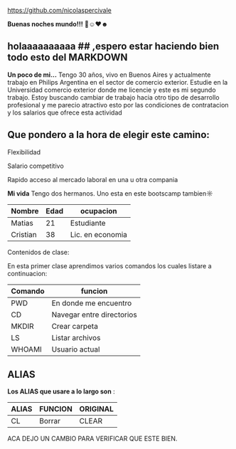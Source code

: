 https://github.com/nicolaspercivale


**Buenas noches mundo!!!** 👋☺♥☻
## holaaaaaaaaaa ## ,espero estar haciendo bien todo esto del MARKDOWN

**Un poco de mi...**
Tengo 30 años, vivo en Buenos Aires y actualmente trabajo en Philips Argentina en el sector de comercio exterior. Estudie en la Universidad comercio exterior donde me licencie y este es mi segundo trabajo. Estoy buscando cambiar de trabajo hacia otro tipo de desarrollo profesional y me parecio atractivo esto por las condiciones de contratacion y los salarios que ofrece esta actividad

## Que pondero a la hora de elegir este camino: ##

Flexibilidad

Salario competitivo

Rapido acceso al mercado laboral en una u otra compania

**Mi vida**
Tengo dos hermanos. Uno esta en este bootscamp tambien☼

Nombre|Edad|ocupacion
|---|---|---|
Matias|21|Estudiante
Cristian|38|Lic. en economia


Contenidos de clase:


En esta primer clase aprendimos varios comandos los cuales listare a continuacion:

Comando	|funcion|
|---|---|
PWD	|En donde me encuentro
CD	|Navegar entre directorios
MKDIR	|Crear carpeta
LS|	Listar archivos
WHOAMI	|Usuario actual


## ALIAS

**Los ALIAS que usare a lo largo son** :

ALIAS|FUNCION|ORIGINAL| 
|---|----|---|
CL|	Borrar|	CLEAR

ACA DEJO UN CAMBIO PARA VERIFICAR QUE ESTE BIEN. 
